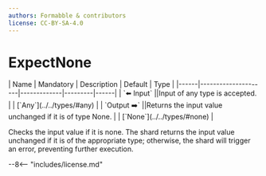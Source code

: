 ```yaml
---
authors: Formabble & contributors
license: CC-BY-SA-4.0
---
```



# ExpectNone

<div class="sh-parameters" markdown="1">
| Name | Mandatory | Description | Default | Type |
|------|---------------------|-------------|---------|------|
| `⬅️ Input` ||Input of any type is accepted. | | [`Any`](../../types/#any) |
| `Output ➡️` ||Returns the input value unchanged if it is of type None. | | [`None`](../../types/#none) |

</div>

Checks the input value if it is none. The shard returns the input value unchanged if it is of the appropriate type; otherwise, the shard will trigger an error, preventing further execution.

--8<-- "includes/license.md"

